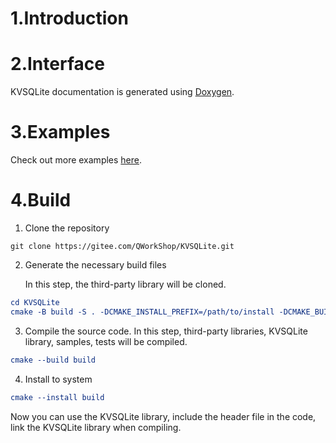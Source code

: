 # 1.Introduction


# 2.Interface

KVSQLite documentation is generated using  [Doxygen](http://www.doxygen.org/).

# 3.Examples

Check out more examples [here](./example/README.md).


# 4.Build


1. Clone the repository

```shell
git clone https://gitee.com/QWorkShop/KVSQLite.git
```

2. Generate the necessary build files

   In this step, the third-party library will be cloned.

```cmake
cd KVSQLite
cmake -B build -S . -DCMAKE_INSTALL_PREFIX=/path/to/install -DCMAKE_BUILD_TYPE=Release
```

3. Compile the source code. In this step, third-party libraries, KVSQLite library, samples, tests will be compiled.

```cmake
cmake --build build
```

4. Install to system

```cmake
cmake --install build
```

Now you can use the KVSQLite library, include the header file in the code, link the KVSQLite library when compiling.


